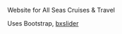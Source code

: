 Website for All Seas Cruises & Travel

Uses Bootstrap, [bxslider](https://github.com/stevenwanderski/bxslider-4)